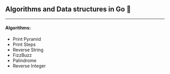 ## Algorithms and Data structures in Go :rocket:
---

#### Algorithms:
* Print Pyramid
* Print Steps
* Reverse String
* FizzBuzz
* Palindrome
* Reverse Integer